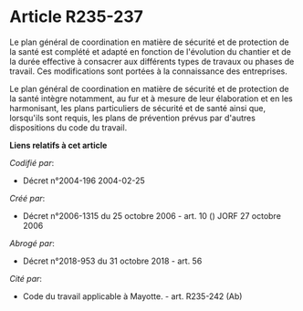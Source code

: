 # Article R235-237

Le plan général de coordination en matière de sécurité et de protection de la santé est complété et adapté en fonction de
l'évolution du chantier et de la durée effective à consacrer aux différents types de travaux ou phases de travail. Ces
modifications sont portées à la connaissance des entreprises.

Le plan général de coordination en matière de sécurité et de protection de la santé intègre notamment, au fur et à mesure de
leur élaboration et en les harmonisant, les plans particuliers de sécurité et de santé ainsi que, lorsqu'ils sont requis, les
plans de prévention prévus par d'autres dispositions du code du travail.

**Liens relatifs à cet article**

_Codifié par_:

  - Décret n°2004-196 2004-02-25

_Créé par_:

  - Décret n°2006-1315 du 25 octobre 2006 - art. 10 () JORF 27 octobre 2006

_Abrogé par_:

  - Décret n°2018-953 du 31 octobre 2018 - art. 56

_Cité par_:

  - Code du travail applicable à Mayotte. - art. R235-242 (Ab)

